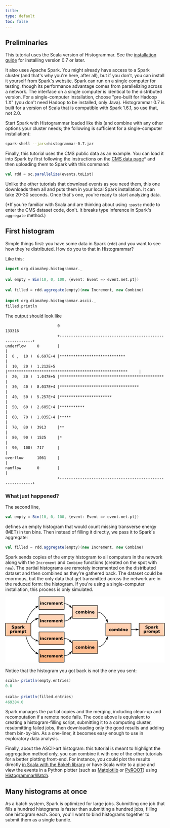 ```yaml
---
title: 
type: default
toc: false
---
```


## Preliminaries

This tutorial uses the Scala version of Histogrammar. See the [installation guide](../../install) for installing version 0.7 or later.

It also uses Apache Spark. You might already have access to a Spark cluster (and that's why you're here, after all), but if you don't, you can install it yourself [from Spark's website](http://spark.apache.org/downloads.html). Spark can run on a single computer for testing, though its performance advantage comes from parallelizing across a network. The interface on a single computer is identical to the distributed version. For a single-computer installation, choose "pre-built for Hadoop 1.X" (you don't need Hadoop to be installed, only Java). Histogrammar 0.7 is built for a version of Scala that is compatible with Spark 1.6.1, so use that, not 2.0.

Start Spark with Histogrammar loaded like this (and combine with any other options your cluster needs; the following is sufficient for a single-computer installation):

```bash
spark-shell --jars=histogrammar-0.7.jar
```

Finally, this tutorial uses the CMS public data as an example. You can load it into Spark by first following the instructions on the [CMS data page](../scala-cmsdata)* and then uploading them to Spark with this command:

```scala
val rdd = sc.parallelize(events.toList)
```

Unlike the other tutorials that download events as you need them, this one downloads them all and puts them in your local Spark installation. It can take 20-30 seconds. Once that's one, you're ready to start analyzing data.

(*If you're familiar with Scala and are thinking about using `:paste` mode to enter the CMS dataset code, don't. It breaks type inference in Spark's `aggregate` method.)

## First histogram

Simple things first: you have some data in Spark (`rdd`) and you want to see how they're distributed. How do you to that in Histogrammar?

Like this:

```scala
import org.dianahep.histogrammar._

val empty = Bin(10, 0, 100, {event: Event => event.met.pt})

val filled = rdd.aggregate(empty)(new Increment, new Combine)

import org.dianahep.histogrammar.ascii._
filled.println
```

The output should look like

```
                       0                                                     133316
                       +----------------------------------------------------------+
underflow     0        |                                                          |
[  0 ,  10 )  6.697E+4 |*****************************                             |
[  10,  20 )  1.212E+5 |*****************************************************     |
[  20,  30 )  1.047E+5 |**********************************************            |
[  30,  40 )  8.037E+4 |***********************************                       |
[  40,  50 )  5.257E+4 |***********************                                   |
[  50,  60 )  2.605E+4 |***********                                               |
[  60,  70 )  1.035E+4 |*****                                                     |
[  70,  80 )  3913     |**                                                        |
[  80,  90 )  1525     |*                                                         |
[  90,  100)  717      |                                                          |
overflow      1061     |                                                          |
nanflow       0        |                                                          |
                       +----------------------------------------------------------+
```

### What just happened?

The second line,

```scala
val empty = Bin(10, 0, 100, {event: Event => event.met.pt})
```

defines an empty histogram that would count missing transverse energy (MET) in ten bins. Then instead of filling it directly, we pass it to Spark's aggregate:

```scala
val filled = rdd.aggregate(empty)(new Increment, new Combine)
```

Spark sends copies of the empty histogram to all computers in the network along with the `Increment` and `Combine` functions (created on the spot with `new`). The partial histograms are remotely incremented on the distributed dataset and then combined as they're gathered back. The dataset could be enormous, but the only data that get transmitted across the network are in the reduced form: the histogram. If you're using a single-computer installation, this process is only simulated.

![Scatter-gather with increment and combine](aggregate.png)

Notice that the histogram you got back is not the one you sent:

```scala
scala> println(empty.entries)
0.0

scala> println(filled.entries)
469384.0
```

Spark manages the partial copies and the merging, including clean-up and recomputation if a remote node fails. The code above is equivalent to creating a histogram-filling script, submitting it to a computing cluster, resubmitting failed jobs, then downloading only the good results and adding them bin-by-bin. As a one-liner, it becomes easy enough to use in exploratory data analysis.

Finally, about the ASCII-art histogram: this tutorial is meant to highlight the aggregation method only, you can combine it with one of the other tutorials for a better plotting front-end. For instance, you could plot the results directly [in Scala with the Bokeh library](../scala-spark-bokeh) or have Scala write to a pipe and view the events in a Python plotter (such as [Matplotlib](../python-basic) or [PyROOT](../python-pyroot)) using [HistogrammarWatch](../python-hgwatch).

## Many histograms at once

As a batch system, Spark is optimized for large jobs. Submitting one job that fills a hundred histograms is faster than submitting a hundred jobs, filling one histogram each. Soon, you'll want to bind histograms together to submit them as a single bundle.





